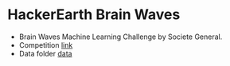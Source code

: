 # HackerEarth Brain Waves

* Brain Waves Machine Learning Challenge by Societe General.
* Competition [link](https://www.hackerearth.com/challenge/competitive/brainwaves-17-1/problems/)
* Data folder [data](data/README.md)
